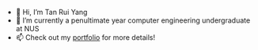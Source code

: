 - 👋 Hi, I’m Tan Rui Yang
- 🌱 I’m currently a penultimate year computer engineering undergraduate at NUS
- 📫 Check out my [portfolio](https://tan-rui-yang-portfolio.netlify.app/) for more details!

<!---
tryyang2001/tryyang2001 is a ✨ special ✨ repository because its `README.md` (this file) appears on your GitHub profile.
You can click the Preview link to take a look at your changes.
--->
